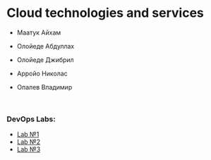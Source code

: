 # Cloud technologies and services

- Маатук Айхам
- Олойеде Абдуллах
- Олойеде Джибрил
- Арройо Николас
- Опалев Владимир

  <br/>

### DevOps Labs:

- [Lab №1](devops_lab_1)
- [Lab №2](devops_lab_2)
- [Lab №3](devops_lab_3)
